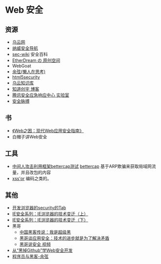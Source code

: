 # Web 安全

## 资源
* [乌云网](http://www.wooyun.org/)
* [纳威安全导航](http://navisec.it/)
* [sec-wiki](http://www.sec-wiki.com/) 安全百科
* [EtherDream の 原创空间](http://www.cnblogs.com/index-html)
* WebGoat
* [余弦(懒人在思考)](http://evilcos.me/)
* [html5security](http://html5security.org/)
* [乌云知识库](http://drops.wooyun.org/)
* [知道创宇 博客](http://blog.knownsec.com/)
* [腾讯安全应急响应中心 实验室](http://security.tencent.com/index.php/opensource/all)
* [安全脉搏](http://www.secpulse.com/)

## 书
* [《Web之困：现代Web应用安全指南》](http://wenku.it168.com/d_001267004.shtml)
* 白帽子讲Web安全

## 工具
* [中间人攻击利用框架bettercap测试](http://aquaregia.gitbooks.io/tmux-productive-mouse-free-development_zh/content/index.html) [bettercap](https://www.bettercap.org/) 
基于ARP欺骗来获取局域网流量，并且改包的内容
* [xss'or](http://xssor.io/) 编码之类的。

## 其他
* [开发浏览器的security的Tab](https://github.com/craigfrancis/dev-security)
* [IE安全系列：IE浏览器的技术变迁（上）](http://www.infoq.com/cn/articles/Internet-Explorer-Security1)
* [IE安全系列：IE浏览器的技术变迁（下）](http://www.infoq.com/cn/articles/Internet-Explorer-Security2)
* 黑哥
	* [中国黑客传说：我是超级黑](http://www1.taosay.net/index.php/2013/02/27/%e4%b8%ad%e5%9b%bd%e9%bb%91%e5%ae%a2%e4%bc%a0%e8%af%b4%ef%bc%9a%e6%88%91%e6%98%af%e8%b6%85%e7%ba%a7%e9%bb%91/)
	* [黑哥谈应用安全：技术的进步就是为了解决矛盾](http://www.infoq.com/cn/news/2014/02/superhei-on-security/%20)
	* [黑哥说安全 视频](https://github.com/iamjoel/web-security/issues/7)
* [从“黑掉Github”学Web安全开发](http://coolshell.cn/articles/11021.html)
* [程序员与黑客-余弦](http://www.infoq.com/cn/presentations/programmers-and-hackers)
